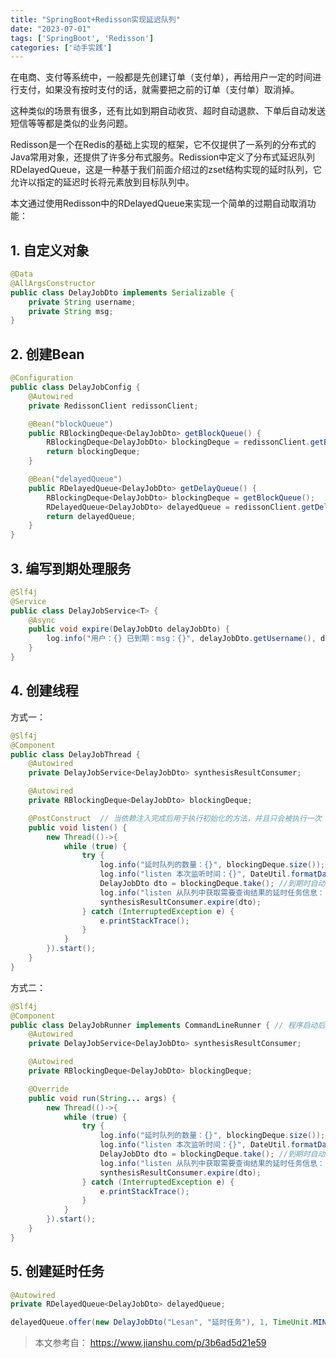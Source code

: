 ```yaml
---
title: "SpringBoot+Redisson实现延迟队列"
date: "2023-07-01"
tags: ['SpringBoot', 'Redisson']
categories: ['动手实践']
---
```


在电商、支付等系统中，一般都是先创建订单（支付单），再给用户一定的时间进行支付，如果没有按时支付的话，就需要把之前的订单（支付单）取消掉。

这种类似的场景有很多，还有比如到期自动收货、超时自动退款、下单后自动发送短信等等都是类似的业务问题。

Redisson是一个在Redis的基础上实现的框架，它不仅提供了一系列的分布式的Java常用对象，还提供了许多分布式服务。Redission中定义了分布式延迟队列RDelayedQueue，这是一种基于我们前面介绍过的zset结构实现的延时队列，它允许以指定的延迟时长将元素放到目标队列中。

本文通过使用Redisson中的RDelayedQueue来实现一个简单的过期自动取消功能：

## 1. 自定义对象
```java
@Data
@AllArgsConstructor
public class DelayJobDto implements Serializable {
    private String username;
    private String msg;
}

```

## 2. 创建Bean
```java
@Configuration
public class DelayJobConfig {
    @Autowired
    private RedissonClient redissonClient;

    @Bean("blockQueue")
    public RBlockingDeque<DelayJobDto> getBlockQueue() {
        RBlockingDeque<DelayJobDto> blockingDeque = redissonClient.getBlockingDeque("delay:job:result");
        return blockingDeque;
    }

    @Bean("delayedQueue")
    public RDelayedQueue<DelayJobDto> getDelayQueue() {
        RBlockingDeque<DelayJobDto> blockingDeque = getBlockQueue();
        RDelayedQueue<DelayJobDto> delayedQueue = redissonClient.getDelayedQueue(blockingDeque);
        return delayedQueue;
    }
}
```

## 3. 编写到期处理服务
```java
@Slf4j
@Service
public class DelayJobService<T> {
    @Async
    public void expire(DelayJobDto delayJobDto) {
        log.info("用户：{} 已到期：msg：{}", delayJobDto.getUsername(), delayJobDto.getMsg());
    }
}
```

## 4. 创建线程
方式一：
```java
@Slf4j
@Component
public class DelayJobThread {
    @Autowired
    private DelayJobService<DelayJobDto> synthesisResultConsumer;

    @Autowired
    private RBlockingDeque<DelayJobDto> blockingDeque;

    @PostConstruct  // 当依赖注入完成后用于执行初始化的方法，并且只会被执行一次
    public void listen() {
        new Thread(()->{
            while (true) {
                try {
                    log.info("延时队列的数量：{}", blockingDeque.size());
                    log.info("listen 本次监听时间：{}", DateUtil.formatDate(new Date()));
                    DelayJobDto dto = blockingDeque.take(); //到期时自动取出
                    log.info("listen 从队列中获取需要查询结果的延时任务信息：{}", JSON.toJSONString(dto));
                    synthesisResultConsumer.expire(dto);
                } catch (InterruptedException e) {
                    e.printStackTrace();
                }
            }
        }).start();
    }
}
```

方式二：
```java
@Slf4j
@Component
public class DelayJobRunner implements CommandLineRunner { // 程序启动后执行的功能
    @Autowired
    private DelayJobService<DelayJobDto> synthesisResultConsumer;

    @Autowired
    private RBlockingDeque<DelayJobDto> blockingDeque;

	@Override
	public void run(String... args) {
		new Thread(()->{
            while (true) {
                try {
                    log.info("延时队列的数量：{}", blockingDeque.size());
                    log.info("listen 本次监听时间：{}", DateUtil.formatDate(new Date()));
                    DelayJobDto dto = blockingDeque.take(); //到期时自动取出
                    log.info("listen 从队列中获取需要查询结果的延时任务信息：{}", JSON.toJSONString(dto));
                    synthesisResultConsumer.expire(dto);
                } catch (InterruptedException e) {
                    e.printStackTrace();
                }
            }
        }).start();
	}
}
```

## 5. 创建延时任务
```java
@Autowired
private RDelayedQueue<DelayJobDto> delayedQueue;

delayedQueue.offer(new DelayJobDto("Lesan", "延时任务"), 1, TimeUnit.MINUTES);
```

> 本文参考自：
> https://www.jianshu.com/p/3b6ad5d21e59